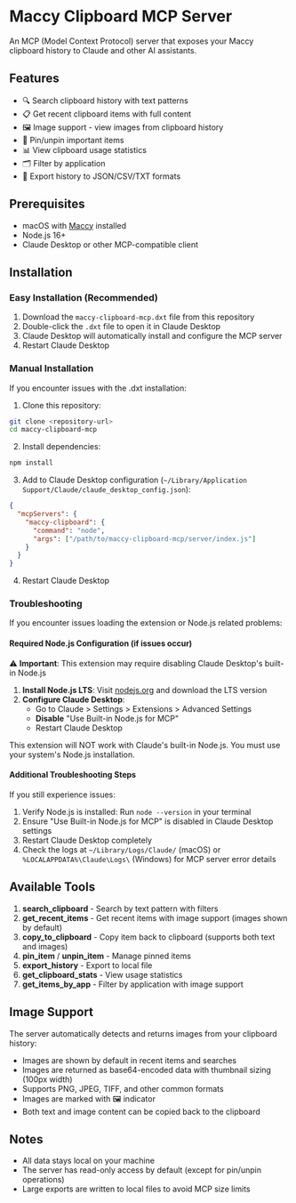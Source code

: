 # Maccy Clipboard MCP Server

An MCP (Model Context Protocol) server that exposes your Maccy clipboard history to Claude and other AI assistants.

## Features

- 🔍 Search clipboard history with text patterns
- 📋 Get recent clipboard items with full content
- 🖼️ Image support - view images from clipboard history
- 📌 Pin/unpin important items
- 📊 View clipboard usage statistics
- 🗂️ Filter by application
- 📁 Export history to JSON/CSV/TXT formats

## Prerequisites

- macOS with [Maccy](https://maccy.app) installed
- Node.js 16+
- Claude Desktop or other MCP-compatible client

## Installation

### Easy Installation (Recommended)

1. Download the `maccy-clipboard-mcp.dxt` file from this repository
2. Double-click the `.dxt` file to open it in Claude Desktop
3. Claude Desktop will automatically install and configure the MCP server
4. Restart Claude Desktop

### Manual Installation

If you encounter issues with the .dxt installation:

1. Clone this repository:
```bash
git clone <repository-url>
cd maccy-clipboard-mcp
```

2. Install dependencies:
```bash
npm install
```

3. Add to Claude Desktop configuration (`~/Library/Application Support/Claude/claude_desktop_config.json`):
```json
{
  "mcpServers": {
    "maccy-clipboard": {
      "command": "node",
      "args": ["/path/to/maccy-clipboard-mcp/server/index.js"]
    }
  }
}
```

4. Restart Claude Desktop

### Troubleshooting

If you encounter issues loading the extension or Node.js related problems:

#### Required Node.js Configuration (if issues occur)

⚠️ **Important**: This extension may require disabling Claude Desktop's built-in Node.js

1. **Install Node.js LTS**: Visit [nodejs.org](https://nodejs.org) and download the LTS version
2. **Configure Claude Desktop**:
   - Go to Claude > Settings > Extensions > Advanced Settings
   - **Disable** "Use Built-in Node.js for MCP"  
   - Restart Claude Desktop

This extension will NOT work with Claude's built-in Node.js. You must use your system's Node.js installation.

#### Additional Troubleshooting Steps

If you still experience issues:
1. Verify Node.js is installed: Run `node --version` in your terminal
2. Ensure "Use Built-in Node.js for MCP" is disabled in Claude Desktop settings
3. Restart Claude Desktop completely
4. Check the logs at `~/Library/Logs/Claude/` (macOS) or `%LOCALAPPDATA%\Claude\Logs\` (Windows) for MCP server error details

## Available Tools

1. **search_clipboard** - Search by text pattern with filters
2. **get_recent_items** - Get recent items with image support (images shown by default)
3. **copy_to_clipboard** - Copy item back to clipboard (supports both text and images)
4. **pin_item** / **unpin_item** - Manage pinned items
5. **export_history** - Export to local file
6. **get_clipboard_stats** - View usage statistics
7. **get_items_by_app** - Filter by application with image support

## Image Support

The server automatically detects and returns images from your clipboard history:
- Images are shown by default in recent items and searches
- Images are returned as base64-encoded data with thumbnail sizing (100px width)
- Supports PNG, JPEG, TIFF, and other common formats
- Images are marked with 🖼️ indicator
- Both text and image content can be copied back to the clipboard

## Notes

- All data stays local on your machine
- The server has read-only access by default (except for pin/unpin operations)
- Large exports are written to local files to avoid MCP size limits